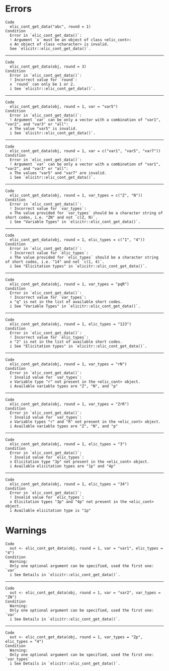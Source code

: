 # Errors

    Code
      elic_cont_get_data("abc", round = 1)
    Condition
      Error in `elic_cont_get_data()`:
      ! Argument `x` must be an object of class <elic_cont>:
      x An object of class <character> is invalid.
      See `elicitr::elic_cont_get_data()`.

---

    Code
      elic_cont_get_data(obj, round = 3)
    Condition
      Error in `elic_cont_get_data()`:
      ! Incorrect value for `round`:
      x `round` can only be 1 or 2.
      i See `elicitr::elic_cont_get_data()`.

---

    Code
      elic_cont_get_data(obj, round = 1, var = "var5")
    Condition
      Error in `elic_cont_get_data()`:
      ! Argument `var` can be only a vector with a combination of "var1", "var2", and "var3" or "all":
      x The value "var5" is invalid.
      i See `elicitr::elic_cont_get_data()`.

---

    Code
      elic_cont_get_data(obj, round = 1, var = c("var1", "var5", "var7"))
    Condition
      Error in `elic_cont_get_data()`:
      ! Argument `var` can be only a vector with a combination of "var1", "var2", and "var3" or "all":
      x The values "var5" and "var7" are invalid.
      i See `elicitr::elic_cont_get_data()`.

---

    Code
      elic_cont_get_data(obj, round = 1, var_types = c("Z", "N"))
    Condition
      Error in `elic_cont_get_data()`:
      ! Incorrect value for `var_types`:
      x The value provided for `var_types` should be a character string of short codes, i.e. "ZN" and not `c(Z, N)`.
      i See "Variable Types" in `elicitr::elic_cont_get_data()`.

---

    Code
      elic_cont_get_data(obj, round = 1, elic_types = c("1", "4"))
    Condition
      Error in `elic_cont_get_data()`:
      ! Incorrect value for `elic_types`:
      x The value provided for `elic_types` should be a character string of short codes, i.e. "14" and not `c(1, 4)`.
      i See "Elicitation types" in `elicitr::elic_cont_get_data()`.

---

    Code
      elic_cont_get_data(obj, round = 1, var_types = "pqR")
    Condition
      Error in `elic_cont_get_data()`:
      ! Incorrect value for `var_types`:
      x "q" is not in the list of available short codes.
      i See "Variable Types" in `elicitr::elic_cont_get_data()`.

---

    Code
      elic_cont_get_data(obj, round = 1, elic_types = "123")
    Condition
      Error in `elic_cont_get_data()`:
      ! Incorrect value for `elic_types`:
      x "2" is not in the list of available short codes.
      i See "Elicitation types" in `elicitr::elic_cont_get_data()`.

---

    Code
      elic_cont_get_data(obj, round = 1, var_types = "rN")
    Condition
      Error in `elic_cont_get_data()`:
      ! Invalid value for `var_types`:
      x Variable type "r" not present in the <elic_cont> object.
      i Available variable types are "Z", "N", and "p"

---

    Code
      elic_cont_get_data(obj, round = 1, var_types = "ZrR")
    Condition
      Error in `elic_cont_get_data()`:
      ! Invalid value for `var_types`:
      x Variable types "r" and "R" not present in the <elic_cont> object.
      i Available variable types are "Z", "N", and "p"

---

    Code
      elic_cont_get_data(obj, round = 1, elic_types = "3")
    Condition
      Error in `elic_cont_get_data()`:
      ! Invalid value for `elic_types`:
      x Elicitation type "3p" not present in the <elic_cont> object.
      i Available elicitation types are "1p" and "4p"

---

    Code
      elic_cont_get_data(obj, round = 1, elic_types = "34")
    Condition
      Error in `elic_cont_get_data()`:
      ! Invalid value for `elic_types`:
      x Elicitation types "3p" and "4p" not present in the <elic_cont> object.
      i Available elicitation type is "1p"

# Warnings

    Code
      out <- elic_cont_get_data(obj, round = 1, var = "var1", elic_types = "4")
    Condition
      Warning:
      Only one optional argument can be specified, used the first one: `var`
      i See Details in `elicitr::elic_cont_get_data()`.

---

    Code
      out <- elic_cont_get_data(obj, round = 1, var = "var2", var_types = "ZN")
    Condition
      Warning:
      Only one optional argument can be specified, used the first one: `var`
      i See Details in `elicitr::elic_cont_get_data()`.

---

    Code
      out <- elic_cont_get_data(obj, round = 1, var_types = "Zp", elic_types = "4")
    Condition
      Warning:
      Only one optional argument can be specified, used the first one: `var_types`
      i See Details in `elicitr::elic_cont_get_data()`.


